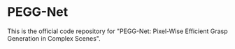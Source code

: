 # PEGG-Net
This is the official code repository for "PEGG-Net: Pixel-Wise Efficient Grasp Generation in Complex Scenes".
